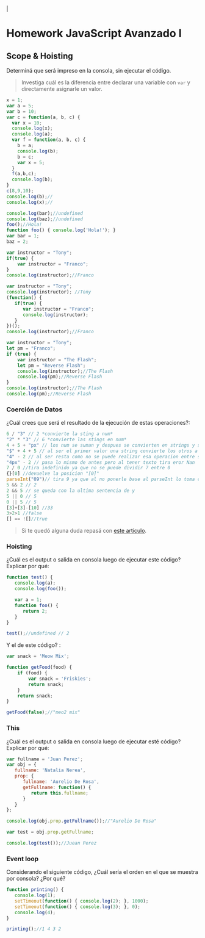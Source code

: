 |
# Homework JavaScript Avanzado I

## Scope & Hoisting

Determiná que será impreso en la consola, sin ejecutar el código.

> Investiga cuál es la diferencia entre declarar una variable con `var` y directamente asignarle un valor.

```javascript
x = 1;
var a = 5;
var b = 10;
var c = function(a, b, c) {
  var x = 10;
  console.log(x);
  console.log(a);
  var f = function(a, b, c) {
    b = a;
    console.log(b);
    b = c;
    var x = 5;
  }
  f(a,b,c);
  console.log(b);
}
c(8,9,10);
console.log(b);//
console.log(x);//
```

```javascript
console.log(bar);//undefined
console.log(baz);//undefined
foo();//Hola!
function foo() { console.log('Hola!'); }
var bar = 1;
baz = 2;
```

```javascript
var instructor = "Tony";
if(true) {
    var instructor = "Franco";
}
console.log(instructor);//Franco
```

```javascript
var instructor = "Tony";
console.log(instructor); //Tony
(function() {
   if(true) {
      var instructor = "Franco";
      console.log(instructor);
   }
})();
console.log(instructor);//Franco
```

```javascript
var instructor = "Tony";
let pm = "Franco";
if (true) {
    var instructor = "The Flash";
    let pm = "Reverse Flash";
    console.log(instructor);//The Flash
    console.log(pm);//Reverse Flash
}
console.log(instructor);//The Flash
console.log(pm);//Reverse Flash
```
### Coerción de Datos

¿Cuál crees que será el resultado de la ejecución de estas operaciones?:

```javascript
6 / "3" // 2 *convierte la sting a num*
"2" * "3" // 6 *convierte las stings en num*
4 + 5 + "px" // los num se suman y despues se convierten en strings y se suma a la sting "px" resultado:"9px"
"$" + 4 + 5 // al ser el primer valor una string convierte los otros a lo mismo entonces el resultado es "$45"
"4" - 2 // al ser resta como no se puede realizar esa operacion entre string cambia el "4" a numero y hace la resta
"4px" - 2 // pasa lo mismo de antes pero al tener texto tira eror Nan 
7 / 0 //tira indefinido ya que no se puede dividir 7 entre 0
{}[0] //devuelve la posicion "[0]"
parseInt("09")// tira 9 ya que al no ponerle base al parseInt lo toma como un numero entero decimal
5 && 2 // 2
2 && 5 // se queda con la ultima sentencia de y
5 || 0 // 5
0 || 5 // 5
[3]+[3]-[10] //33
3>2>1 //false
[] == ![]//true
```

> Si te quedó alguna duda repasá con [este artículo](http://javascript.info/tutorial/object-conversion).


### Hoisting

¿Cuál es el output o salida en consola luego de ejecutar este código? Explicar por qué:

```javascript
function test() {
   console.log(a);
   console.log(foo());

   var a = 1;
   function foo() {
      return 2;
   }
}

test();//undefined // 2
```

Y el de este código? :

```javascript
var snack = 'Meow Mix';

function getFood(food) {
    if (food) {
        var snack = 'Friskies';
        return snack;
    }
    return snack;
}

getFood(false);//"meo2 mix"
```


### This

¿Cuál es el output o salida en consola luego de ejecutar esté código? Explicar por qué:

```javascript
var fullname = 'Juan Perez';
var obj = {
   fullname: 'Natalia Nerea',
   prop: {
      fullname: 'Aurelio De Rosa',
      getFullname: function() {
         return this.fullname;
      }
   }
};

console.log(obj.prop.getFullname());//"Aurelio De Rosa"

var test = obj.prop.getFullname;

console.log(test());//Juean Perez
```

### Event loop

Considerando el siguiente código, ¿Cuál sería el orden en el que se muestra por consola? ¿Por qué?

```javascript
function printing() {
   console.log(1);
   setTimeout(function() { console.log(2); }, 1000);
   setTimeout(function() { console.log(3); }, 0);
   console.log(4);
}

printing();//1 4 3 2 
```
